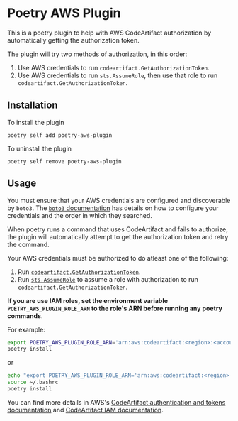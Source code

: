 # Poetry AWS Plugin

This is a poetry plugin to help with AWS CodeArtifact authorization by automatically getting the authorization token.

The plugin will try two methods of authorization, in this order:

1. Use AWS credentials to run `codeartifact.GetAuthorizationToken`.
2. Use AWS credentials to run `sts.AssumeRole`, then use that role to run `codeartifact.GetAuthorizationToken`.

## Installation

To install the plugin

```
poetry self add poetry-aws-plugin
```

To uninstall the plugin

```
poetry self remove poetry-aws-plugin
```

## Usage

You must ensure that your AWS credentials are configured and discoverable by `boto3`. The [`boto3` documentation](https://boto3.amazonaws.com/v1/documentation/api/latest/guide/credentials.html#configuring-credentials) has details on how to configure your credentials and the order in which they searched.

When poetry runs a command that uses CodeArtifact and fails to authorize, the plugin will automatically attempt to get the authorization token and retry the command.

Your AWS credentials must be authorized to do atleast one of the following:

1. Run [`codeartifact.GetAuthorizationToken`](https://docs.aws.amazon.com/cli/latest/reference/codeartifact/get-authorization-token.html).
2. Run [`sts.AssumeRole`](https://docs.aws.amazon.com/cli/latest/reference/sts/assume-role.html) to assume a role with authorization to run `codeartifact.GetAuthorizationToken`.

**If you are use IAM roles, set the environment variable `POETRY_AWS_PLUGIN_ROLE_ARN` to the role's ARN before running any poetry commands**.

For example:

```bash
export POETRY_AWS_PLUGIN_ROLE_ARN='arn:aws:codeartifact:<region>:<account-id>:repository/<domain>/<domain-owner>/<repository>'
poetry install
```

or

```bash
echo "export POETRY_AWS_PLUGIN_ROLE_ARN='arn:aws:codeartifact:<region>:<account-id>:repository/<domain>/<domain-owner>/<repository>'" >> ~/.bashrc
source ~/.bashrc
poetry install
```

You can find more details in AWS's [CodeArtifact authentication and tokens documentation](https://docs.aws.amazon.com/codeartifact/latest/ug/tokens-authentication.html) and [CodeArtifact IAM documentation](https://docs.aws.amazon.com/codeartifact/latest/ug/security_iam_service-with-iam.html).
